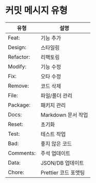 # 커밋 메시지 유형

| 유형       | 설명                       |
|------------|---------------------------|
| Feat:      | 기능 추가                  |
| Design:    | 스타일링                   | 
| Refactor:  | 리팩토링                   |
| Modify:    | 기능 수정                  |
| Fix:       | 오타 수정                  |
| Remove:    | 코드 삭제                  |
| File:      | 파일/폴더 관리             |
| Package:   | 패키지 관리                |
| Docs:      | Markdown 문서 작업         |
| Reset:     | 초기화                     |
| Test:      | 테스트 작업                |
| Bad:       | 좋지 않은 코드             |
| Comments:  | 주석 업데이트              |
| Data:      | JSON/DB 업데이트           |
| Chore:     | Prettier 코드 포맷팅       |
